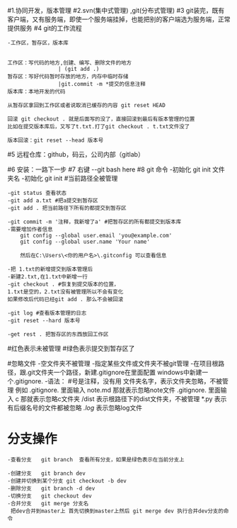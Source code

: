 #1.协同开发，版本管理
#2.svn(集中式管理) ,git(分布式管理)
#3 git装完，既有客户端，又有服务端，即使一个服务端挂掉，也能把别的客户端选为服务端，正常提供服务
#4 git的工作流程

    -工作区，暂存区，版本库


    工作区：写代码的地方,创建、编写、删除文件的地方
                    | (git add .)
    暂存区：写好代码暂时存放的地方，内存中临时存储
                    |git.commit -m *提交的信息注释
    版本库：本地开发的代码

    从暂存区拿回到工作区或者说取消已缓存的内容 git reset HEAD

    回滚 git checkout . 就是后面写的没了，直接回滚到最后有版本管理的位置
    比如在提交版本库后，又写了t.txt.打了git checkout . t.txt文件没了

    版本回滚：git reset --head 版本号

#5 远程仓库：github，码云，公司内部（gitlab）

#6 安装：一路下一步
#7 右键 --git bash here
#8 git 命令
    -初始化 git init 文件夹名
    -初始化 git init #当前路径全被管理

    -git status 查看状态
    -git add a.txt #把a提交到暂存区
    -git add . 把当前路径下所有的都提交到暂存区

    -git commit -m '注释，我新增了a' #把暂存区的所有都提交到版本库
    -需要增加作者信息
        git config --global user.email 'you@example.com'
        git config --global user.name 'Your name'

        然后在C:\Users\<你的用户名>\.gitconfig 可以查看信息

    -把 1.txt的新增提交到版本管理后
    -新建2.txt,在1.txt中新增一行
    -git checkout . #恢复到提交版本的位置，
    1.txt是空的，2.txt没有被管理所以不会有变化
    如果修改后代码已经git add . 那么不会被回滚

    -git log #查看版本管理的日志
    -git reset --hard 版本号

    -get rest . 把暂存区的东西放回工作区

#红色表示未被管理
#绿色表示提交到暂存区了

#忽略文件
    -空文件夹不被管理
    -指定某些文件或文件夹不被git管理
    -在项目根路径，跟.git文件夹一个路径，新建.gitignore在里面配置
        windows中新建一个.gitignore.
    -语法：
        #号是注释，没有用
        文件夹名字，表示文件夹忽略，不被管理
        例如 .gitignore. 里面输入 note.md 那就表示忽略note文件
            .gitignore. 里面输入 c 那就表示忽略c文件夹
        /dist 表示根路径下的dist文件夹，不被管理
        *.py  表示有后缀名号的文件都被忽略
        *.log* 表示忽略log文件

# 分支操作
    -查看分支   git branch  查看所有分支，如果是绿色表示在当前分支上

    -创建分支   git branch dev
    -创建并切换到某个分支 git checkout -b dev
    -删除分支   git branch -d dev
    -切换分支   git checkout dev
    -合并分支   git merge 分支名
     把dev合并到master上 首先切换到master上然后 git merge dev 执行合并dev分支的命令

